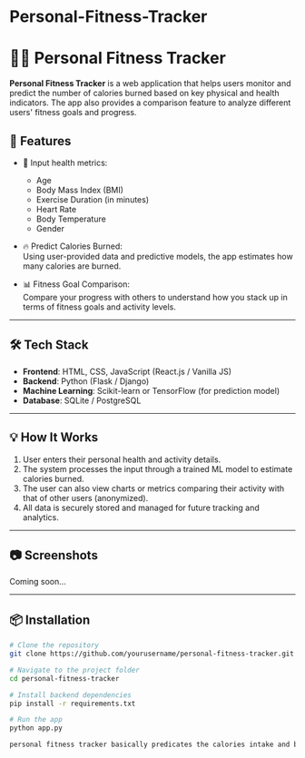 # Personal-Fitness-Tracker
# 🏋️‍♂️ Personal Fitness Tracker

**Personal Fitness Tracker** is a web application that helps users monitor and predict the number of calories burned based on key physical and health indicators. The app also provides a comparison feature to analyze different users' fitness goals and progress.

## 🚀 Features

- 🔢 Input health metrics:  
  - Age  
  - Body Mass Index (BMI)  
  - Exercise Duration (in minutes)  
  - Heart Rate  
  - Body Temperature  
  - Gender

- 🔥 Predict Calories Burned:  
  Using user-provided data and predictive models, the app estimates how many calories are burned.

- 📊 Fitness Goal Comparison:  
  Compare your progress with others to understand how you stack up in terms of fitness goals and activity levels.

---

## 🛠️ Tech Stack

- **Frontend**: HTML, CSS, JavaScript (React.js / Vanilla JS)
- **Backend**: Python (Flask / Django)
- **Machine Learning**: Scikit-learn or TensorFlow (for prediction model)
- **Database**: SQLite / PostgreSQL

---

## 💡 How It Works

1. User enters their personal health and activity details.
2. The system processes the input through a trained ML model to estimate calories burned.
3. The user can also view charts or metrics comparing their activity with that of other users (anonymized).
4. All data is securely stored and managed for future tracking and analytics.

---

## 📷 Screenshots

Coming soon...

---

## 📦 Installation

```bash
# Clone the repository
git clone https://github.com/yourusername/personal-fitness-tracker.git

# Navigate to the project folder
cd personal-fitness-tracker

# Install backend dependencies
pip install -r requirements.txt

# Run the app
python app.py

personal fitness tracker basically predicates the calories intake and burn of individuals
